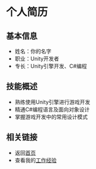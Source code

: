 # 个人简历

## 基本信息
- 姓名：你的名字
- 职业：Unity开发者
- 专长：Unity引擎开发、C#编程

## 技能概述
- 熟练使用Unity引擎进行游戏开发
- 精通C#编程语言及面向对象设计
- 掌握游戏开发中的常用设计模式

## 相关链接
- 返回[首页](index.md)
- 查看我的[工作经验](experience.md)
